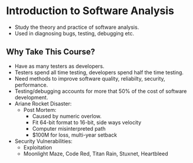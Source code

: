 # Introduction to Software Analysis
- Study the theory and practice of software analysis.
- Used in diagnosing bugs, testing, debugging etc. 

## Why Take This Course?
- Have as many testers as developers.
- Testers spend all time testing, developers spend half the time testing.
- Need methods to improve software quality, reliabilty, security, performance.
- Testing/debugging accounts for more that 50% of the cost of software development.
- Ariane Rocket Disaster:
	- Post Mortem:
		- Caused by numeric overlow.
		- Fit 64-bit format to 16-bit, side ways velocity
		- Computer misinterpreted path
		- $100M for loss, multi-year setback
- Security Vulnerabilities:
	- Exploitation
	- Moonlight Maze, Code Red, Titan Rain, Stuxnet, Heartbleed
